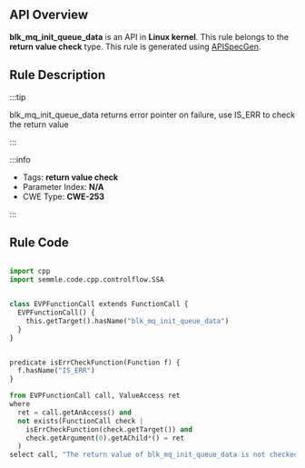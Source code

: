 ---
---


## API Overview
**blk_mq_init_queue_data** is an API in **Linux kernel**. This rule belongs to the **return value check** type. This rule is generated using [APISpecGen](../../tools/APISpecGen).
## Rule Description

:::tip

blk_mq_init_queue_data returns error pointer on failure, use IS_ERR to check the return value

:::

:::info

- Tags: **return value check**
- Parameter Index: **N/A**
- CWE Type: **CWE-253**

:::

## Rule Code
```python

import cpp
import semmle.code.cpp.controlflow.SSA


class EVPFunctionCall extends FunctionCall {
  EVPFunctionCall() {
    this.getTarget().hasName("blk_mq_init_queue_data")
  }
}


predicate isErrCheckFunction(Function f) {
  f.hasName("IS_ERR") 
}

from EVPFunctionCall call, ValueAccess ret
where
  ret = call.getAnAccess() and
  not exists(FunctionCall check |
    isErrCheckFunction(check.getTarget()) and
    check.getArgument(0).getAChild*() = ret
  )
select call, "The return value of blk_mq_init_queue_data is not checked with IS_ERR."
    
```